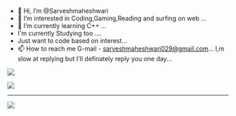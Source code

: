 
- 👋 Hi, I’m @Sarveshmaheshwari
- 👀 I’m interested in Coding,Gaming,Reading and surfing on web ...
- 🌱 I’m currently learning C++ ...
- I'm currently Studying too ....
- Just want to code based on interest...
- 📫 How to reach me G-mail - sarveshmaheshwari029@gmail.com...
 I,m slow at replying but I'll definately reply you one day... 
<img src ="https://github-readme-stats.vercel.app/api?username=Sarveshmaheshwari&&show_icons=true&title_color=ffffff&icon_color=bb2acf&text_color=daf7dc&bg_color=151515">

[![](https://visitcount.itsvg.in/api?id=Sarvesh&label=Profile%20Views&pretty=false)](https://visitcount.itsvg.in)
_________________________________________________________________________________________________________________________________________________________________________

[![](https://visitcount.itsvg.in/api?id=Sarvesh&label=Profile%20Views&pretty=false)](https://visitcount.itsvg.in)



<!---
Sarveshmaheshwari/Sarveshmaheshwari is a ✨ special ✨ repository because its `README.md` (this file) appears on your GitHub profile.
You can click the Preview link to take a look at your changes.
--->
